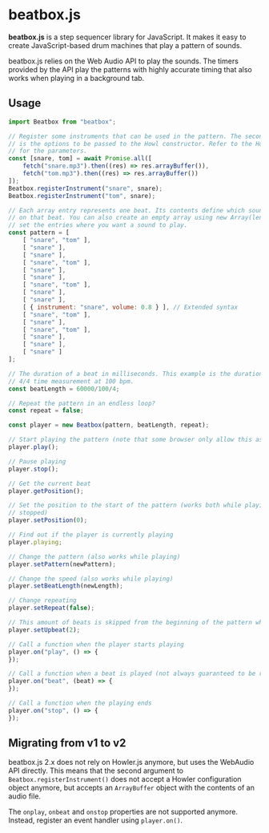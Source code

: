 # beatbox.js

__beatbox.js__ is a step sequencer library for JavaScript. It makes it easy to
create JavaScript-based drum machines that play a pattern of sounds.

beatbox.js relies on the Web Audio API to play the sounds. The
timers provided by the API play the patterns with highly accurate timing that
also works when playing in a background tab.


## Usage

```javascript
import Beatbox from "beatbox";

// Register some instruments that can be used in the pattern. The second parameter
// is the options to be passed to the Howl constructor. Refer to the Howler doc
// for the parameters.
const [snare, tom] = await Promise.all([
	fetch("snare.mp3").then((res) => res.arrayBuffer()),
	fetch("tom.mp3").then((res) => res.arrayBuffer())
]);
Beatbox.registerInstrument("snare", snare);
Beatbox.registerInstrument("tom", snare);

// Each array entry represents one beat. Its contents define which sounds are played
// on that beat. You can also create an empty array using new Array(length) and only
// set the entries where you want a sound to play.
const pattern = [
	[ "snare", "tom" ],
	[ "snare" ],
	[ "snare" ],
	[ "snare", "tom" ],
	[ "snare" ],
	[ "snare" ],
	[ "snare", "tom" ],
	[ "snare" ],
	[ "snare" ],
	[ { instrument: "snare", volume: 0.8 } ], // Extended syntax
	[ "snare", "tom" ],
	[ "snare" ],
	[ "snare", "tom" ],
	[ "snare" ],
	[ "snare" ],
	[ "snare" ]
];

// The duration of a beat in milliseconds. This example is the duration of a stroke in
// 4/4 time measurement at 100 bpm.
const beatLength = 60000/100/4;

// Repeat the pattern in an endless loop?
const repeat = false;

const player = new Beatbox(pattern, beatLength, repeat);

// Start playing the pattern (note that some browser only allow this as part of a user interaction)
player.play();

// Pause playing
player.stop();

// Get the current beat
player.getPosition();

// Set the position to the start of the pattern (works both while playing and when
// stopped)
player.setPosition(0);

// Find out if the player is currently playing
player.playing;

// Change the pattern (also works while playing)
player.setPattern(newPattern);

// Change the speed (also works while playing)
player.setBeatLength(newLength);

// Change repeating
player.setRepeat(false);

// This amount of beats is skipped from the beginning of the pattern when repeating
player.setUpbeat(2);

// Call a function when the player starts playing
player.on("play", () => {
});

// Call a function when a beat is played (not always guaranteed to be run for each beat)
player.on("beat", (beat) => {
});

// Call a function when the playing ends
player.on("stop", () => {
});
```

## Migrating from v1 to v2

beatbox.js 2.x does not rely on Howler.js anymore, but uses the WebAudio API directly. This means that the second argument to `Beatbox.registerInstrument()` does not accept a Howler configuration object anymore, but accepts an `ArrayBuffer` object with the contents of an audio file.

The `onplay`, `onbeat` and `onstop` properties are not supported anymore. Instead, register an event handler using `player.on()`.